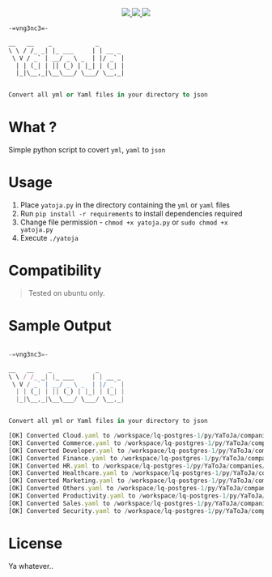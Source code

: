 <p align="center">
<a href="https://badge.techforpalestine.org/default" target="_blank">
<img src="https://badge.techforpalestine.org/default">
<img src="https://img.shields.io/badge/Linux-FCC624?style=for-the-badge&logo=linux&logoColor=black">
<img src="https://img.shields.io/badge/Python-14354C?style=for-the-badge&logo=python&logoColor=white">
</a>
</p>

```ml
-=vng3nc3=-

__   __    _            _
\ \ / /_ _| |_ ___     | | __ _
 \ V / _` | __/ _ \ _  | |/ _` |
  | | (_| | || (_) | |_| | (_| |
  |_|\__,_|\__\___/ \___/ \__,_|


Convert all yml or Yaml files in your directory to json

```

# What ?

Simple python script to covert `yml`, `yaml` to `json`

# Usage

1. Place `yatoja.py` in the directory containing the `yml` or `yaml` files
2. Run `pip install -r requirements` to install dependencies required
3. Change file permission - `chmod +x yatoja.py` or `sudo chmod +x yatoja.py`
4. Execute `./yatoja`

# Compatibility

> Tested on ubuntu only.

# Sample Output

```js

-=vng3nc3=-

__   __    _            _
\ \ / /_ _| |_ ___     | | __ _
 \ V / _` | __/ _ \ _  | |/ _` |
  | | (_| | || (_) | |_| | (_| |
  |_|\__,_|\__\___/ \___/ \__,_|


Convert all yml or Yaml files in your directory to json

[OK] Converted Cloud.yaml to /workspace/lq-postgres-1/py/YaToJa/companies/Cloud.json
[OK] Converted Commerce.yaml to /workspace/lq-postgres-1/py/YaToJa/companies/Commerce.json
[OK] Converted Developer.yaml to /workspace/lq-postgres-1/py/YaToJa/companies/Developer.json
[OK] Converted Finance.yaml to /workspace/lq-postgres-1/py/YaToJa/companies/Finance.json
[OK] Converted HR.yaml to /workspace/lq-postgres-1/py/YaToJa/companies/HR.json
[OK] Converted Healthcare.yaml to /workspace/lq-postgres-1/py/YaToJa/companies/Healthcare.json
[OK] Converted Marketing.yaml to /workspace/lq-postgres-1/py/YaToJa/companies/Marketing.json
[OK] Converted Others.yaml to /workspace/lq-postgres-1/py/YaToJa/companies/Others.json
[OK] Converted Productivity.yaml to /workspace/lq-postgres-1/py/YaToJa/companies/Productivity.json
[OK] Converted Sales.yaml to /workspace/lq-postgres-1/py/YaToJa/companies/Sales.json
[OK] Converted Security.yaml to /workspace/lq-postgres-1/py/YaToJa/companies/Security.json
```

# License

Ya whatever..
